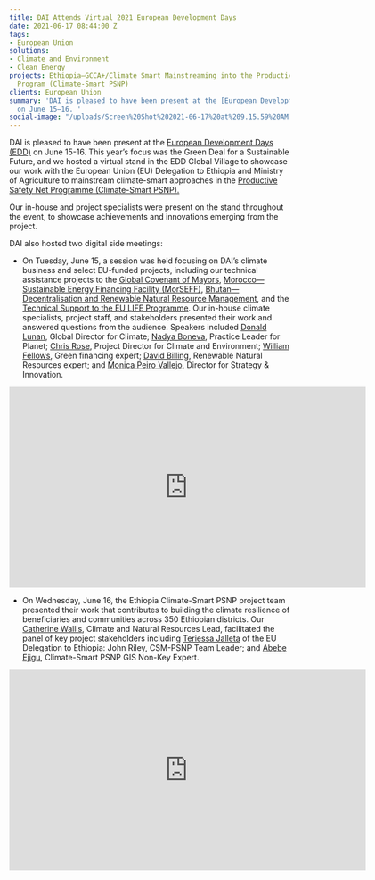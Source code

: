 ```yaml
---
title: DAI Attends Virtual 2021 European Development Days
date: 2021-06-17 08:44:00 Z
tags:
- European Union
solutions:
- Climate and Environment
- Clean Energy
projects: Ethiopia—GCCA+/Climate Smart Mainstreaming into the Productive Safety Net
  Program (Climate-Smart PSNP)
clients: European Union
summary: 'DAI is pleased to have been present at the [European Development Days (EDD)](https://eudevdays.eu/)
  on June 15–16. '
social-image: "/uploads/Screen%20Shot%202021-06-17%20at%209.15.59%20AM.png"
---
```


DAI is pleased to have been present at the [European Development Days (EDD)](https://eudevdays.eu/) on June 15-16. This year’s focus was the Green Deal for a Sustainable Future, and we hosted a virtual stand in the EDD Global Village to showcase our work with the European Union (EU) Delegation to Ethiopia and Ministry of Agriculture to mainstream climate-smart approaches in the [Productive Safety Net Programme (Climate-Smart PSNP).](https://www.dai.com/our-work/projects/ethiopia-technical-assistance-to-support-gcca-plus-mainstreaming-of-climate-smart-planning-and-implementation-approaches) 

Our in-house and project specialists were present on the stand throughout the event, to showcase achievements and innovations emerging from the project. 

DAI also hosted two digital side meetings: 

* On Tuesday, June 15, a session was held focusing on DAI’s climate business and select EU-funded projects, including our technical assistance projects to the [Global Covenant of Mayors](https://www.dai.com/our-work/projects/support-the-secretariat-of-the-global-covenant-of-mayors-for-climate-and-energy), [Morocco—Sustainable Energy Financing Facility (MorSEFF)](https://www.dai.com/our-work/projects/morocco-sustainable-energy-financing-facility-morseff), [Bhutan—Decentralisation and Renewable Natural Resource Management](https://www.dai.com/our-work/projects/bhutan-decentralisation-and-renewable-natural-resource-management), and the [Technical Support to the EU LIFE Programme](https://www.dai.com/our-work/projects/worldwide-technical-support-eu-life-programme). Our in-house climate specialists, project staff, and stakeholders presented their work and answered questions from the audience. Speakers included [Donald Lunan](https://www.dai.com/who-we-are/our-team/donald-lunan), Global Director for Climate; [Nadya Boneva](https://www.dai.com/who-we-are/our-team/nadya-boneva), Practice Leader for Planet; [Chris Rose](https://www.dai.com/who-we-are/our-team/chris-rose), Project Director for Climate and Environment; [William Fellows](https://www.linkedin.com/in/sifalouz/), Green financing expert; [David Billing](https://www.linkedin.com/in/david-billing-00204665/), Renewable Natural Resources expert; and [Monica Peiro Vallejo](https://www.linkedin.com/in/m%C3%B3nica-peir%C3%B3-vallejo-41b128148/), Director for Strategy & Innovation.
<iframe src="https://player.vimeo.com/video/564146778" width="640" height="360" frameborder="0" allow="autoplay; fullscreen; picture-in-picture" allowfullscreen></iframe>

* On Wednesday, June 16, the Ethiopia Climate-Smart PSNP project team presented their work that contributes to building the climate resilience of beneficiaries and communities across 350 Ethiopian districts. Our [Catherine Wallis](https://www.dai.com/who-we-are/our-team/catherine-wallis), Climate and Natural Resources Lead, facilitated the panel of key project stakeholders including [Teriessa Jalleta](https://www.linkedin.com/in/teriessa-jalleta-b73741163/) of the EU Delegation to Ethiopia: John Riley, CSM-PSNP Team Leader; and [Abebe Ejigu](https://www.linkedin.com/in/abebe-ejigu-0b0b584b/), Climate-Smart PSNP GIS Non-Key Expert. 
<iframe src="https://player.vimeo.com/video/564145837" width="640" height="360" frameborder="0" allow="autoplay; fullscreen; picture-in-picture" allowfullscreen></iframe>